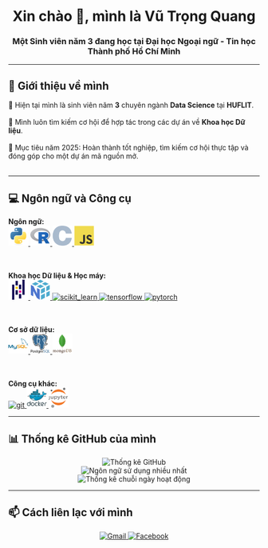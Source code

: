 <h1 align="center">
  Xin chào 👋, mình là Vũ Trọng Quang
</h1>
<h3 align="center">Một Sinh viên năm 3 đang học tại Đại học Ngoại ngữ - Tin học Thành phố Hồ Chí Minh</h3>



---

## 🔭 Giới thiệu về mình

<p align="left">
  🌱 Hiện tại mình là sinh viên năm <strong>3</strong> chuyên ngành <strong>Data Science</strong> tại <strong>HUFLIT</strong>.
  <br><br>
  👯 Mình luôn tìm kiếm cơ hội để hợp tác trong các dự án về <strong> Khoa học Dữ liệu</strong>.
  <br><br>
  🥅 Mục tiêu năm 2025: Hoàn thành tốt nghiệp, tìm kiếm cơ hội thực tập và đóng góp cho một dự án mã nguồn mở.
  <br><br>
</p>

---

## 💻 Ngôn ngữ và Công cụ

<p align="left">
  <strong>Ngôn ngữ:</strong><br>
  <a href="https://www.python.org" target="_blank" rel="noreferrer"> <img src="https://raw.githubusercontent.com/devicons/devicon/master/icons/python/python-original.svg" alt="python" width="40" height="40"/> </a>
  <a href="https://www.r-project.org/" target="_blank" rel="noreferrer"> <img src="https://raw.githubusercontent.com/devicons/devicon/master/icons/r/r-original.svg" alt="r" width="40" height="40"/> </a>
  <a href="https://www.cprogramming.com/" target="_blank" rel="noreferrer"> <img src="https://raw.githubusercontent.com/devicons/devicon/master/icons/c/c-original.svg" alt="c" width="40" height="40"/> </a>
  <a href="https://developer.mozilla.org/en-US/docs/Web/JavaScript" target="_blank" rel="noreferrer"> <img src="https://raw.githubusercontent.com/devicons/devicon/master/icons/javascript/javascript-original.svg" alt="javascript" width="40" height="40"/> </a>
  
  <br><br>
  <strong>Khoa học Dữ liệu & Học máy:</strong><br>
  <a href="https://pandas.pydata.org/" target="_blank" rel="noreferrer"> <img src="https://raw.githubusercontent.com/devicons/devicon/2ae2a900d2f041da66e950e4d48052658d850630/icons/pandas/pandas-original.svg" alt="pandas" width="40" height="40"/> </a>
  <a href="https://numpy.org/" target="_blank" rel="noreferrer"> <img src="https://raw.githubusercontent.com/devicons/devicon/master/icons/numpy/numpy-original.svg" alt="numpy" width="40" height="40"/> </a>
  <a href="https://scikit-learn.org/" target="_blank" rel="noreferrer"> <img src="https://upload.wikimedia.org/wikipedia/commons/0/05/Scikit_learn_logo_small.svg" alt="scikit_learn" width="40" height="40"/> </a>
  <a href="https://www.tensorflow.org" target="_blank" rel="noreferrer"> <img src="https://www.vectorlogo.zone/logos/tensorflow/tensorflow-icon.svg" alt="tensorflow" width="40" height="40"/> </a>
  <a href="https://pytorch.org/" target="_blank" rel="noreferrer"> <img src="https://www.vectorlogo.zone/logos/pytorch/pytorch-icon.svg" alt="pytorch" width="40" height="40"/> </a>
  
  <br><br>
  <strong>Cơ sở dữ liệu:</strong><br>
  <a href="https://www.mysql.com/" target="_blank" rel="noreferrer"> <img src="https://raw.githubusercontent.com/devicons/devicon/master/icons/mysql/mysql-original-wordmark.svg" alt="mysql" width="40" height="40"/> </a>
  <a href="https://www.postgresql.org" target="_blank" rel="noreferrer"> <img src="https://raw.githubusercontent.com/devicons/devicon/master/icons/postgresql/postgresql-original-wordmark.svg" alt="postgresql" width="40" height="40"/> </a>
  <a href="https://www.mongodb.com/" target="_blank" rel="noreferrer"> <img src="https://raw.githubusercontent.com/devicons/devicon/master/icons/mongodb/mongodb-original-wordmark.svg" alt="mongodb" width="40" height="40"/> </a>
  
  <br><br>
  <strong>Công cụ khác:</strong><br>
  <a href="https://git-scm.com/" target="_blank" rel="noreferrer"> <img src="https://www.vectorlogo.zone/logos/git-scm/git-scm-icon.svg" alt="git" width="40" height="40"/> </a>
  <a href="https://www.docker.com/" target="_blank" rel="noreferrer"> <img src="https://raw.githubusercontent.com/devicons/devicon/master/icons/docker/docker-original-wordmark.svg" alt="docker" width="40" height="40"/> </a>
  <a href="https://jupyter.org/" target="_blank" rel="noreferrer"> <img src="https://raw.githubusercontent.com/devicons/devicon/master/icons/jupyter/jupyter-original-wordmark.svg" alt="jupyter" width="40" height="40"/> </a>
</p>

---

## 📊 Thống kê GitHub của mình

<p align="center">
  <img src="https://github-readme-stats.vercel.app/api?username=[your-github-username]&show_icons=true&locale=en&theme=tokyonight" alt="Thống kê GitHub" />
  <br/>
  <img src="https://github-readme-stats.vercel.app/api/top-langs?username=[your-github-username]&layout=compact&langs_count=8&theme=tokyonight" alt="Ngôn ngữ sử dụng nhiều nhất" />
  <br/>
  <img src="https://github-readme-streak-stats.herokuapp.com/?user=[your-github-username]&theme=tokyonight" alt="Thống kê chuỗi ngày hoạt động" />
</p>

---

## 📫 Cách liên lạc với mình

<p align="center">
  <a href="mailto:Trongquangvu2004@gmail.com">
    <img src="https://img.shields.io/badge/Gmail-D14836?style=for-the-badge&logo=gmail&logoColor=white" alt="Gmail"/>
  </a>
  <a href="https://www.facebook.com/trong.quang.102119" target="_blank">
    <img src="https://img.shields.io/badge/Facebook-1877F2?style=for-the-badge&logo=facebook&logoColor=white" alt="Facebook"/>
  </a>
</p>
